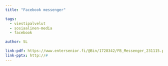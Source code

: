```yaml
---
title: "Facebook messenger"

tags:
  - viestipalvelut
  - sosiaalinen-media
  - facebook

author: SL

link-pdf: https://www.entersenior.fi/@Bin/1728342/FB_Messenger_231115.pdf
link-pptx: http://#
---
```


